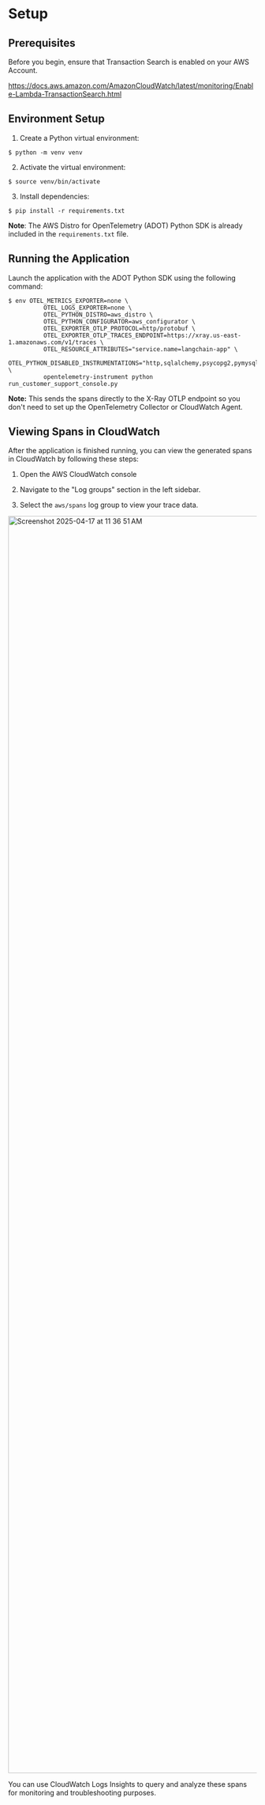 # Setup

## Prerequisites

Before you begin, ensure that Transaction Search is enabled on your AWS Account.

https://docs.aws.amazon.com/AmazonCloudWatch/latest/monitoring/Enable-Lambda-TransactionSearch.html

## Environment Setup

1. Create a Python virtual environment:
```
$ python -m venv venv
```

2. Activate the virtual environment:
```
$ source venv/bin/activate
```

3. Install dependencies:
```
$ pip install -r requirements.txt
```
**Note**: The AWS Distro for OpenTelemetry (ADOT) Python SDK is already included in the `requirements.txt` file.

## Running the Application

Launch the application with the ADOT Python SDK using the following command:
```
$ env OTEL_METRICS_EXPORTER=none \
          OTEL_LOGS_EXPORTER=none \
          OTEL_PYTHON_DISTRO=aws_distro \
          OTEL_PYTHON_CONFIGURATOR=aws_configurator \
          OTEL_EXPORTER_OTLP_PROTOCOL=http/protobuf \
          OTEL_EXPORTER_OTLP_TRACES_ENDPOINT=https://xray.us-east-1.amazonaws.com/v1/traces \
          OTEL_RESOURCE_ATTRIBUTES="service.name=langchain-app" \
          OTEL_PYTHON_DISABLED_INSTRUMENTATIONS="http,sqlalchemy,psycopg2,pymysql,sqlite3,aiopg,asyncpg,mysql_connector,botocore,boto3,urllib3,requests" \
          opentelemetry-instrument python run_customer_support_console.py
```
**Note:** This sends the spans directly to the X-Ray OTLP endpoint so you don't need to set up the OpenTelemetry Collector or CloudWatch Agent.

## Viewing Spans in CloudWatch

After the application is finished running, you can view the generated spans in CloudWatch by following these steps:

1. Open the AWS CloudWatch console

2. Navigate to the "Log groups" section in the left sidebar.
3. Select the `aws/spans` log group to view your trace data.

<img width="2543" alt="Screenshot 2025-04-17 at 11 36 51 AM" src="https://github.com/user-attachments/assets/4a7b1428-fae8-4366-afc9-078f95ca04d1" />

You can use CloudWatch Logs Insights to query and analyze these spans for monitoring and troubleshooting purposes.
